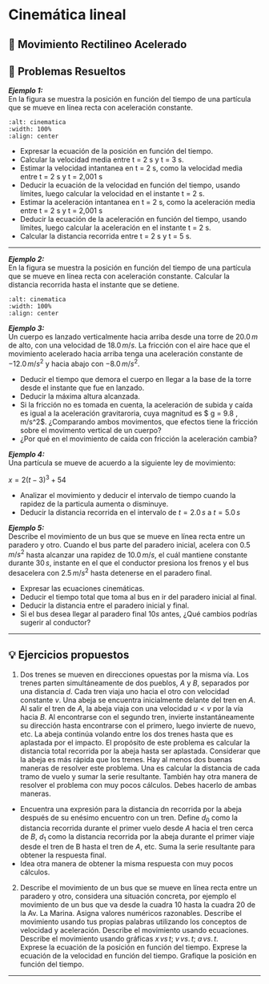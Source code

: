 # Cinemática lineal

## 📖 Movimiento Rectilineo Acelerado
## 📌 Problemas Resueltos
**_Ejemplo 1:_**\
En la figura se muestra la posición en función del tiempo de una partícula que se mueve en línea recta con aceleración constante. 

```{figure} https://github.com/jnolorbe/fisica1/blob/main/figuras/cinematica01.png
:alt: cinematica
:width: 100%
:align: center
```
- Expresar la ecuación de la posición en función del tiempo.
- Calcular la velocidad media entre t = 2 s y t = 3 s.
- Estimar la velocidad intantanea en t = 2 s, como la velocidad media entre t = 2 s y t = 2,001 s
- Deducir la ecuación de la velocidad en función del tiempo, usando límites, luego calcular la velocidad en el instante t = 2 s.
- Estimar la aceleración intantanea en t = 2 s, como la aceleración media entre t = 2 s y t = 2,001 s
- Deducir la ecuación de la aceleración en función del tiempo, usando límites, luego calcular la aceleración en el instante t = 2 s.
- Calcular la distancia recorrida entre t = 2 s y t = 5 s.

---

**_Ejemplo 2:_**\
En la figura se muestra la posición en función del tiempo de una partícula que se mueve en línea recta con aceleración constante. Calcular la distancia recorrida hasta el instante que se detiene. 

```{figure} https://github.com/jnolorbe/fisica1/blob/main/figuras/cinematica02.png
:alt: cinematica
:width: 100%
:align: center
```

**_Ejemplo 3:_**\
Un cuerpo es lanzado verticalmente hacia arriba desde una torre de $20.0 \, m$ de alto, con una velocidad de $18.0 \, m/s$. La fricción con el aire hace que el movimiento acelerado hacia arriba tenga una aceleración constante de $-12.0 \, m/s^2$ y hacia abajo con $-8.0 \, m/s^2$. 

- Deducir el tiempo que demora el cuerpo en llegar a la base de la torre desde el instante que fue en lanzado.
- Deducir la máxima altura alcanzada.
- Si la fricción no es tomada en cuenta, la aceleración de subida y caída es igual a la aceleración gravitaroria, cuya magnitud es $ g = 9.8 \, m/s^2$. ¿Comparando ambos movimentos, que efectos tiene la fricción sobre el movimento vertical de un cuerpo? 
- ¿Por qué en el movimiento de caída con fricción la aceleración cambia?

**_Ejemplo 4:_**\
Una partícula se mueve de acuerdo a la siguiente ley de movimiento:

$x = 2(t -3)^3 + 54$

- Analizar el movimiento y deducir el intervalo de tiempo cuando la rapidez de la particula aumenta o disminuye. 
- Deducir la distancia recorrida en el intervalo de $t = 2.0 \, s$ a $t = 5.0 \, s$

**_Ejemplo 5:_**\
Describe el movimiento de un bus que se mueve en línea recta entre un paradero y otro. Cuando el bus parte del paradero inicial, acelera con  $0.5 \, m/s^2$ hasta alcanzar una rapidez de $10.0 \, m/s$, el cuál mantiene constante durante $30 \, s$, instante en el que el conductor presiona los frenos y el bus desacelera con $2.5 \, m/s^2$ hasta detenerse en el paradero final.
- Expresar las ecuaciones cinemáticas.
- Deducir el tiempo total que toma al bus en ir del paradero inicial al final.
- Deducir la distancia entre el paradero inicial y final.
- Si el bus desea llegar al paradero final $10 s$ antes, ¿Qué cambios podrías sugerir al conductor? 


---
## 💡 Ejercicios propuestos

1. Dos trenes se mueven en direcciones opuestas por la misma vía. Los trenes parten simultáneamente de dos pueblos, $A$ y $B$, separados por una distancia $d$. Cada tren viaja uno hacia el otro con velocidad constante $v$. Una abeja se encuentra inicialmente delante del tren en $A$. Al salir el tren de $A$, la abeja viaja con una velocidad $u \lt v$ por la vía hacia $B$. Al encontrarse con el segundo tren, invierte instantáneamente su dirección hasta encontrarse con el primero, luego invierte de nuevo, etc. La abeja continúa volando entre los dos trenes hasta que es aplastada por el impacto. El propósito de este problema es calcular la distancia total recorrida por la abeja hasta ser aplastada. Considerar que la abeja es más rápida que los trenes. Hay al menos dos buenas maneras de resolver este problema. Una es calcular la distancia de cada tramo de vuelo y sumar la serie resultante. También hay otra manera de resolver el problema con muy pocos cálculos. Debes hacerlo de ambas maneras.
- Encuentra una expresión para la distancia dn recorrida por la abeja después de su enésimo encuentro con un tren. Define $d_0$ como la distancia recorrida durante el primer vuelo desde $A$ hacia el tren cerca de $B$, $d_1$ como la distancia recorrida por la abeja durante el primer viaje desde el tren de B hasta el tren de $A$, etc. Suma la serie resultante para obtener la respuesta final.
- Idea otra manera de obtener la misma respuesta con muy pocos cálculos.

2. Describe el movimiento de un bus que se mueve en línea recta entre un paradero y otro, considera una situación concreta, por ejemplo el movimiento de un bus que va desde la cuadra 10 hasta la cuadra 20 de la Av. La Marina. Asigna valores numéricos razonables. Describe el movimiento usando tus propias palabras utilizando los conceptos de velocidad y aceleración. Describe el movimiento usando ecuaciones. Describe el movimiento usando gráficas $x \, vs \, t$; $v \, vs. \, t$; $a \, vs. \, t$.  
Exprese la ecuación de la posición en función del tiempo.
Exprese la ecuación de la velocidad en función del tiempo.
Grafique la posición en función del tiempo.


---
